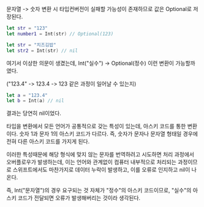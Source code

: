 문자열 -> 숫자 변환 시 타입컨버전이 실패할 가능성이 존재하므로 값은 Optional로 저장된다.
~~~swift
let str = "123"
let number1 = Int(str) // Optional(123)

let str = "치즈김밥"
let str2 = Int(str) // nil
~~~

여기서 이상한 의문이 생겼는데, Int("실수") -> Optional(정수) 이런 변환이 가능할까였다.

("123.4" -> 123.4 -> 123 같은 과정이 일어날 수 있는지)
~~~swift
let a = "123.4"
let b = Int(a) // nil
~~~
결과는 당연히 nil이었다.

타입을 변환에서 모든 언어가 공통적으로 갖는 특성이 있는데, 아스키 코드를 통한 변환이다. 
숫자 1과 문자 1의 아스키 코드가 다르다. 즉, 숫자가 문자나 문자열 형태일 경우에 전혀 다른 아스키 코드를 가지게 된다.

이러한 특성때문에 해당 형식에 맞지 않는 문자를 번역하려고 시도하면 처리 과정에서 오버플로우가 발생하는데, 이는 언어와 관계없이 컴퓨터 내부적으로 처리되는 과정이므로
스위프트에서도 마찬가지로 데이터 누락이 발생하고, 이를 오류로 인지하고 nil이 나온다.

즉, Int("문자열")의 경우 요구되는 것 자체가 "정수"의 아스키 코드이므로, "실수"의 아스키 코드가 전달되면 오류가 발생해버리는 것이라 생각된다.
